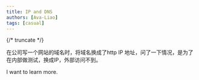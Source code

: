 ```yaml
---
title: IP and DNS
authors: [Ava-Liao]
tags: [casual]
---
```



{/* truncate */}

在公司写一个网站的域名时，将域名换成了http IP 地址，问了一下情况，是为了在内部做测试，换成IP，外部访问不到。

I want to learn more.